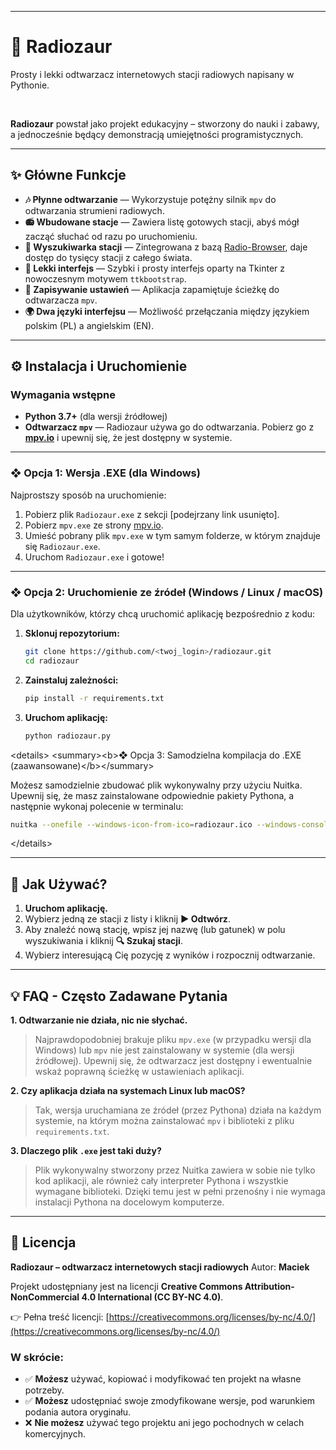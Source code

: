 
-----

# 🎵 Radiozaur

Prosty i lekki odtwarzacz internetowych stacji radiowych napisany w Pythonie.

<br>

**Radiozaur** powstał jako projekt edukacyjny – stworzony do nauki i zabawy, a jednocześnie będący demonstracją umiejętności programistycznych.

-----

## ✨ Główne Funkcje

  * **🎶 Płynne odtwarzanie** — Wykorzystuje potężny silnik `mpv` do odtwarzania strumieni radiowych.
  * **📻 Wbudowane stacje** — Zawiera listę gotowych stacji, abyś mógł zacząć słuchać od razu po uruchomieniu.
  * **🔎 Wyszukiwarka stacji** — Zintegrowana z bazą [Radio-Browser](https://www.radio-browser.info/), daje dostęp do tysięcy stacji z całego świata.
  * **🎨 Lekki interfejs** — Szybki i prosty interfejs oparty na Tkinter z nowoczesnym motywem `ttkbootstrap`.
  * **💾 Zapisywanie ustawień** — Aplikacja zapamiętuje ścieżkę do odtwarzacza `mpv`.
  * **🌍 Dwa języki interfejsu** — Możliwość przełączania między językiem polskim (PL) a angielskim (EN).

-----

## ⚙️ Instalacja i Uruchomienie

### Wymagania wstępne

  * **Python 3.7+** (dla wersji źródłowej)
  * **Odtwarzacz `mpv`** — Radiozaur używa go do odtwarzania. Pobierz go z [**mpv.io**](https://mpv.io/) i upewnij się, że jest dostępny w systemie.

-----

### **❖ Opcja 1: Wersja .EXE (dla Windows)**

Najprostszy sposób na uruchomienie:

1.  Pobierz plik `Radiozaur.exe` z sekcji [podejrzany link usunięto].
2.  Pobierz `mpv.exe` ze strony [mpv.io](https://mpv.io/).
3.  Umieść pobrany plik `mpv.exe` w tym samym folderze, w którym znajduje się `Radiozaur.exe`.
4.  Uruchom `Radiozaur.exe` i gotowe\!

-----

### **❖ Opcja 2: Uruchomienie ze źródeł (Windows / Linux / macOS)**

Dla użytkowników, którzy chcą uruchomić aplikację bezpośrednio z kodu:

1.  **Sklonuj repozytorium:**

    ```bash
    git clone https://github.com/<twoj_login>/radiozaur.git
    cd radiozaur
    ```

2.  **Zainstaluj zależności:**

    ```bash
    pip install -r requirements.txt
    ```

3.  **Uruchom aplikację:**

    ```bash
    python radiozaur.py
    ```

\<details\>
\<summary\>\<b\>❖ Opcja 3: Samodzielna kompilacja do .EXE (zaawansowane)\</b\>\</summary\>

Możesz samodzielnie zbudować plik wykonywalny przy użyciu Nuitka. Upewnij się, że masz zainstalowane odpowiednie pakiety Pythona, a następnie wykonaj polecenie w terminalu:

```bash
nuitka --onefile --windows-icon-from-ico=radiozaur.ico --windows-console-mode=disable --enable-plugin=tk-inter radiozaur.py
```

\</details\>

-----

## 🚀 Jak Używać?

1.  **Uruchom aplikację.**
2.  Wybierz jedną ze stacji z listy i kliknij **▶️ Odtwórz**.
3.  Aby znaleźć nową stację, wpisz jej nazwę (lub gatunek) w polu wyszukiwania i kliknij **🔍 Szukaj stacji**.
4.  Wybierz interesującą Cię pozycję z wyników i rozpocznij odtwarzanie.

-----

## 💡 FAQ - Często Zadawane Pytania

**1. Odtwarzanie nie działa, nic nie słychać.**

> Najprawdopodobniej brakuje pliku `mpv.exe` (w przypadku wersji dla Windows) lub `mpv` nie jest zainstalowany w systemie (dla wersji źródłowej). Upewnij się, że odtwarzacz jest dostępny i ewentualnie wskaż poprawną ścieżkę w ustawieniach aplikacji.

**2. Czy aplikacja działa na systemach Linux lub macOS?**

> Tak, wersja uruchamiana ze źródeł (przez Pythona) działa na każdym systemie, na którym można zainstalować `mpv` i biblioteki z pliku `requirements.txt`.

**3. Dlaczego plik `.exe` jest taki duży?**

> Plik wykonywalny stworzony przez Nuitka zawiera w sobie nie tylko kod aplikacji, ale również cały interpreter Pythona i wszystkie wymagane biblioteki. Dzięki temu jest w pełni przenośny i nie wymaga instalacji Pythona na docelowym komputerze.

-----

## 📜 Licencja

**Radiozaur – odtwarzacz internetowych stacji radiowych** Autor: **Maciek**

Projekt udostępniany jest na licencji **Creative Commons Attribution-NonCommercial 4.0 International (CC BY-NC 4.0)**.

👉 Pełna treść licencji: [https://creativecommons.org/licenses/by-nc/4.0/](https://creativecommons.org/licenses/by-nc/4.0/)

### W skrócie:

  * ✅ **Możesz** używać, kopiować i modyfikować ten projekt na własne potrzeby.
  * ✅ **Możesz** udostępniać swoje zmodyfikowane wersje, pod warunkiem podania autora oryginału.
  * ❌ **Nie możesz** używać tego projektu ani jego pochodnych w celach komercyjnych.
